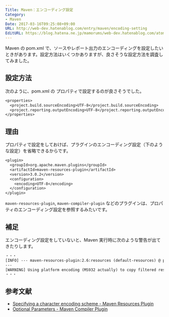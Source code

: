 ```yaml
---
Title: Maven：エンコーディング設定
Category:
- Maven
Date: 2017-03-16T09:25:08+09:00
URL: http://web-dev.hatenablog.com/entry/maven/encoding-setting
EditURL: https://blog.hatena.ne.jp/mamorums/web-dev.hatenablog.com/atom/entry/10328749687185213865
---
```


Maven の pom.xml で、ソースやレポート出力のエンコーディングを設定したいときがあります。設定方法はいくつかありますが、良さそうな設定方法を調査してみました。


## 設定方法
次のように、pom.xml の プロパティで設定するのが良さそうでした。

```txt
<properties>
  <project.build.sourceEncoding>UTF-8</project.build.sourceEncoding>
  <project.reporting.outputEncoding>UTF-8</project.reporting.outputEncoding>
</properties>
```

## 理由
プロパティで設定をしておけば、プラグインのエンコーディング設定（下のような設定）を省略できるからです。


```txt
<plugin>
  <groupId>org.apache.maven.plugins</groupId>
  <artifactId>maven-resources-plugin</artifactId>
  <version>3.0.2</version>
  <configuration>
    <encoding>UTF-8</encoding>
  </configuration>
</plugin>
```

`maven-resources-plugin`, `maven-compiler-plugin` などのプラグインは、プロパティのエンコーディング設定を参照するみたいです。


## 補足
エンコーディング設定をしていないと、Maven 実行時に次のような警告が出てきたりします。

```txt
・・・
[INFO] --- maven-resources-plugin:2.6:resources (default-resources) @ poml
---
[WARNING] Using platform encoding (MS932 actually) to copy filtered resources, i.e. build is platform dependent!
・・・
```


## 参考文献
- [Specifying a character encoding scheme - Maven Resources Plugin](https://maven.apache.org/plugins/maven-resources-plugin/examples/encoding.html)
- [Optional Parameters - Maven Compiler Plugin](https://maven.apache.org/plugins/maven-compiler-plugin/compile-mojo.html)

